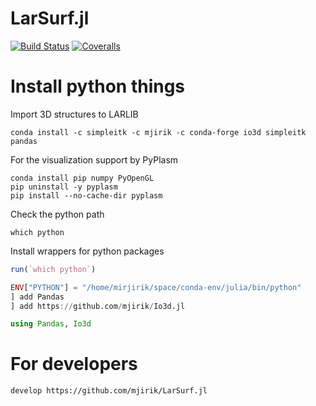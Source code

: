 # LarSurf.jl

[![Build Status](https://travis-ci.com/mjirik/LarSurf.jl.svg?branch=master)](https://travis-ci.com/mjirik/LarSurf.jl)
[![Coveralls](https://coveralls.io/repos/github/mjirik/LarSurf.jl/badge.svg?branch=master)](https://coveralls.io/github/mjirik/LarSurf.jl?branch=master)



# Install python things
Import 3D structures to LARLIB

    conda install -c simpleitk -c mjirik -c conda-forge io3d simpleitk pandas

For the visualization support by PyPlasm

```commandline
conda install pip numpy PyOpenGL
pip uninstall -y pyplasm
pip install --no-cache-dir pyplasm
```

Check the python path

```commandline
which python
```


Install wrappers for python packages

```julia
run(`which python`)

ENV["PYTHON"] = "/home/mirjirik/space/conda-env/julia/bin/python"
] add Pandas
] add https://github.com/mjirik/Io3d.jl

using Pandas, Io3d

```

# For developers

```
develop https://github.com/mjirik/LarSurf.jl
```
